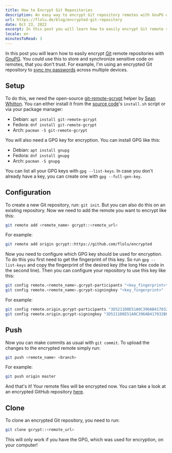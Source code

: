 ```yaml
---
title: How to Encrypt Git Repositories
description: An easy way to encrypt Git repository remotes with GnuPG on Linux
url: https://flolu.de/blog/encrypted-git-repository
date: Oct 23, 2022
excerpt: In this post you will learn how to easily encrypt Git remote repositories with GnuPG. You could use this to...
locale: en
minutesToRead: 3
---
```


In this post you will learn how to easily encrypt [Git](https://git-scm.com) remote repositories with [GnuPG](https://gnupg.org). You could use this to store and synchronize sensitive code on remotes, that you don't trust. For example, I'm using an encrypted Git repository to [sync my passwords](https://flolu.de/blog/linux-password-manager-and-sync) across multiple devices.

## Setup

To do this, we need the open-source [git-remote-gcrypt](https://spwhitton.name/tech/code/git-remote-gcrypt) helper by [Sean Whitton](https://spwhitton.name). You can either install it from the [source code](https://github.com/spwhitton/git-remote-gcrypt)'s `install.sh` script or via your package manager:

- Debian: `apt install git-remote-gcrypt`
- Fedora: `dnf install git-remote-gcrypt`
- Arch: `pacman -S git-remote-gcrypt`

You will also need a GPG key for encryption. You can install GPG like this:

- Debian: `apt install gnupg`
- Fedora: `dnf install gnupg`
- Arch: `pacman -S gnupg`

You can list all your GPG keys with `gpg --list-keys`. In case you don't already have a key, you can create one with `gpg --full-gen-key`.

## Configuration

To create a new Git repository, run: `git init`. But you can also do this on an existing repository. Now we need to add the remote you want to encrypt like this:

```bash
git remote add <remote_name> gcrypt::<remote_url>
```

For example:

```bash
git remote add origin gcrypt::https://github.com/flolu/encrypted
```

Now you need to configure which GPG key should be used for encryption. To do this you first need to get the fingerprint of this key. So run `gpg --list-keys` and copy the fingerprint of the desired key (the long Hex code in the second line). Then you can configure your repository to use this key like this:

```bash
git config remote.<remote_name>.gcrypt-participants "<key_fingerprint>"
git config remote.<remote_name>.gcrypt-signingkey "<key_fingerprint>"
```

For example:

```bash
git config remote.origin.gcrypt-participants "3D5211D0E51A0C396AB417032BF2E9B3FB1972D8"
git config remote.origin.gcrypt-signingkey "3D5211D0E51A0C396AB417032BF2E9B3FB1972D8"
```

## Push

Now you can make commits as usual with `git commit`. To upload the changes to the encrypted remote simply run:

```bash
git push <remote_name> <branch>
```

For example:

```bash
git push origin master
```

And that's it! Your remote files will be encrypted now. You can take a look at an encrypted GitHub repository [here](https://github.com/flolu/encrypted).

## Clone

To clone an encrypted Git repository, you need to run:

```bash
git clone gcrypt::<remote_url>
```

This will only work if you have the GPG, which was used for encryption, on your computer!
